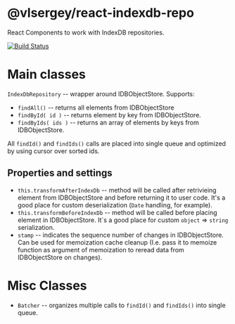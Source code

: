# @vlsergey/react-indexdb-repo

React Components to work with IndexDB repositories.

[![Build Status](https://travis-ci.org/vlsergey/react-indexdb-repo.svg?branch=master)](https://travis-ci.org/vlsergey/react-indexdb-repo)

# Main classes
`IndexDbRepository` -- wrapper around IDBObjectStore. Supports:
* `findAll()` -- returns all elements from IDBObjectStore
* `findById( id )` -- returns element by key from IDBObjectStore.
* `findByIds( ids )` -- returns an array of elements by keys from IDBObjectStore.

All `findId()` and `findIds()` calls are placed into single queue and optimized by using cursor over sorted ids.

## Properties and settings
* `this.transformAfterIndexDb` -- method will be called after retrivieing element from IDBObjectStore and before returning it to user code. It's a good place for custom deserialization (`Date` handling, for example).
* `this.transformBeforeIndexDb` -- method will be called before placing element in IDBObjectStore.  It\`s a good place for custom `object` => `string` serialization.
* `stamp` -- indicates the sequence number of changes in IDBObjectStore. Can be used for memoization cache cleanup (I.e. pass it to memoize function as argument of memoization to reread data from IDBObjectStore on changes).

# Misc Classes
* `Batcher` -- organizes multiple calls to `findId()` and `findIds()` into single queue.

